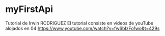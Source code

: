 # myFirstApi
Tutorial de Irwin RODRIGUEZ
El tutorial consiste en videos de youTube
alojados en 
04 https://www.youtube.com/watch?v=fw6bIzFo1wo&t=429s
